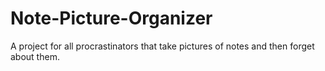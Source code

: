 # Note-Picture-Organizer
A project for all procrastinators that take pictures of notes and then forget about them.
